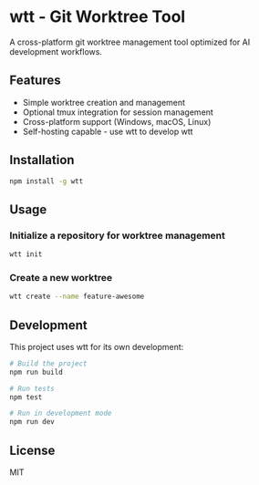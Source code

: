 # wtt - Git Worktree Tool

A cross-platform git worktree management tool optimized for AI development workflows.

## Features

- Simple worktree creation and management
- Optional tmux integration for session management
- Cross-platform support (Windows, macOS, Linux)
- Self-hosting capable - use wtt to develop wtt

## Installation

```bash
npm install -g wtt
```

## Usage

### Initialize a repository for worktree management
```bash
wtt init
```

### Create a new worktree
```bash
wtt create --name feature-awesome
```

## Development

This project uses wtt for its own development:

```bash
# Build the project
npm run build

# Run tests
npm test

# Run in development mode
npm run dev
```

## License

MIT